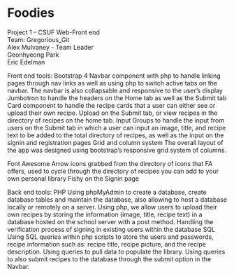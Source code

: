 # Foodies
Project 1 - CSUF Web-Front end<br/>
Team: Gregorious_Git<br/>
Alex Mulvaney - Team Leader<br/>
Geonhyeong Park<br/>
Eric Edelman<br/>


Front end tools:
Bootstrap 4
Navbar component with php to handle linking pages through nav links as well as using php to switch active tabs on the navbar. The navbar is also collapsable and responsive to the user’s display
Jumbotron to handle the headers on the Home tab as well as the Submit tab
Card component to handle the recipe cards that a user can either see or upload their own recipe. Upload on the Submit tab, or view recipes in the directory of recipes on the home tab.
Input Groups to handle the input from users on the Submit tab in which a user can input an image, title, and recipe text to be added to the total directory of recipes, as well as the input on the signin and registration pages
Grid and column system The overall layout of the app was designed using bootstrap’s responsive grid system of columns.

Font Awesome
Arrow icons grabbed from the directory of icons that FA offers, used to cycle through the directory of recipes you can add to your own personal library
Fishy on the Signin page



Back end tools:
PHP
Using phpMyAdmin to create a database, create database tables and maintain the database, also allowing to host a database locally or remotely on a server. 
Using php, we allow users to upload their own recipes by storing the information (image, title, recipe text) in a database hosted on the school server with a post method.
Handling the verification process of signing in existing users within the database
SQL
Using SQL queries within php scripts to store the users and passwords, recipe information such as: recipe title, recipe picture, and the recipe description. 
Using queries to pull data to populate the library.
Using queries to also submit recipes to the database through the submit option in the Navbar.
